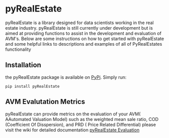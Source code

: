 # pyRealEstate

pyRealEstate is a library designed for data scientists working in the real estate industry. pyRealEstate is still currently under development but is aimed at providing functions to assist in the development and evaluation of AVM's. Below are some instructions on how to get started with pyRealEstate and some helpful links to descriptions and examples of all of PyRealEstates functionality 

## Installation

the pyRealEstate package is available on [PyPi](https://pypi.org/project/pyRealEstate). Simply run: 
```
pip install pyRealEstate
```
## AVM Evalutation Metrics
pyRealEstate can provide metrics on the evaluation of your AVM( AAutomated Valuation Model) such as the weighted mean sale ratio, COD (Coefficient Of Disspersion), and PRD ( Price Related Differential) please visit the wiki for detailed documentation [pyRealEstate Evaluation](https://github.com/Joshua-Data-Wizard/PyRealEstate/wiki/AVM-Evaluation-Metrics)

